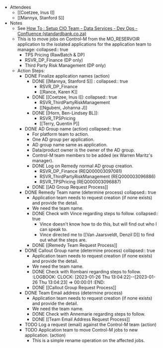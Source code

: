 - Attendees
	- [[Coetzee, Inus I]]
	- [[Mannya, Stanford S]]
- Notes
	- See [How To : Setup CIO Team - Data Services - Dev Ops - Confluence (standardbank.co.za)](https://aws-tools.standardbank.co.za/confluence/pages/viewpage.action?spaceKey=DSD&title=How+To+%3A+Setup+CIO+Team)
	- This is to move jobs on Control-M from the MO_RESERVOIR application to the isolated applications for the application team to manage:
	  collapsed:: true
		- TPS Pricing (RawBatch & DP)
		- RSVR_DP_Finance (DP only)
		- Third Party Risk Management (DP only)
	- Action Steps:
		- DONE Finalize application names (action)
			- DONE [[Mannya, Stanford S]] :
			  collapsed:: true
				- RSVR_DP_Finance
				- [[Rance, Karen K]]
			- DONE [[Coetzee, Inus I]]:
			  collapsed:: true
				- RSVR_ThirdPartyRiskManagement
				- [[Ngubeni, Johanna J]]
			- DONE [[Horn, Ben-Lindsey BL]]:
				- RSVR_TPSPricing
				- [[Terry, Quentin P]]
		- DONE AD Group name (action)
		  collapsed:: true
			- For platform team to action.
			- One AD group per application.
			- AD group name same as application.
			- Data/product owner is the owner of the AD group.
			- Control-M team members to be added (ex Warren Maritz's manager).
			- DONE Log on Remedy normal AD group creation.
				- RSVR_DP_Finance (REQ000003097081)
				- RSVR_ThirdPartyRiskManagement (REQ000003096886)
				- RSVR_TPSPricing (REQ000003096887)
			- DONE [[AD Group Request Process]]
		- DONE Remedy Team name (determine process)
		  collapsed:: true
			- Application team needs to request creation (if none exists) and provide the detail.
			- We need the team name.
			- DONE Check with Vince regarding steps to follow.
			  collapsed:: true
				- Vince doesn't know how to do this, but will find out who I can speak to.
				- Vince directed me to [[Van Jaarsveldt, Denzil D]] to find out what the steps are.
			- DONE [[Remedy Team Request Process]]
		- DONE Callout Group name (determine process)
		  collapsed:: true
			- Application team needs to request creation (if none exists) and provide the detail.
			- We need the team name.
			- DONE Check with Rombani regarding steps to follow.
			  :LOGBOOK:
			  CLOCK: [2023-01-26 Thu 13:04:22]--[2023-01-26 Thu 13:04:23] =>  00:00:01
			  :END:
			- DONE [[Callout Group Request Process]]
		- DONE Team Email address (determine process)
			- Application team needs to request creation (if none exists) and provide the detail.
			- We need the team name.
			- DONE Check with Annemarie regarding steps to follow.
			- DONE [[Team Email Address Request Process]]
		- TODO Log a request (email) against the Control-M team (action)
		- TODO Application team to move Control-M jobs to new application. (action)
			- This is a simple rename operation on the affected jobs.